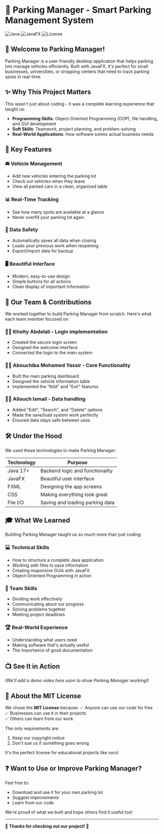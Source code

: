 # 🚗 Parking Manager - Smart Parking Management System

![Java](https://img.shields.io/badge/Java-17+-blue)
![JavaFX](https://img.shields.io/badge/JavaFX-20-orange)
![License](https://img.shields.io/badge/License-MIT-green)

## 🌟 Welcome to Parking Manager!

Parking Manager is a user-friendly desktop application that helps parking lots manage vehicles efficiently. Built with JavaFX, it's perfect for small businesses, universities, or shopping centers that need to track parking spots in real-time.

## ✨ Why This Project Matters

This wasn't just about coding - it was a complete learning experience that taught us:

- **Programming Skills**: Object-Oriented Programming (OOP), file handling, and GUI development
- **Soft Skills**: Teamwork, project planning, and problem-solving
- **Real-World Applications**: How software solves actual business needs

## 🎯 Key Features

### 🚘 Vehicle Management
- Add new vehicles entering the parking lot
- Check out vehicles when they leave
- View all parked cars in a clean, organized table

### 📊 Real-Time Tracking
- See how many spots are available at a glance
- Never overfill your parking lot again

### 💾 Data Safety
- Automatically saves all data when closing
- Loads your previous work when reopening
- Export/import data for backup

### 🖥️ Beautiful Interface
- Modern, easy-to-use design
- Simple buttons for all actions
- Clean display of important information

## 👥 Our Team & Contributions

We worked together to build Parking Manager from scratch. Here's what each team member focused on:

### 👩‍💻 Kholty Abdelali - Login implementation
- Created the secure login screen
- Designed the welcome interface
- Connected the login to the main system

### 👨‍💻 Abouchiba Mohamed Yassir - Core Functionality
- Built the main parking dashboard
- Designed the vehicle information table
- Implemented the "Add" and "Exit" features

### 👩‍💻 Allouch Ismail - Data handling
- Added "Edit", "Search", and "Delete" options
- Made the save/load system work perfectly
- Ensured data stays safe between uses

## 🛠️ Under the Hood

We used these technologies to make Parking Manager:

| Technology | Purpose |
|------------|---------|
| Java 17+ | Backend logic and functionality |
| JavaFX | Beautiful user interface |
| FXML | Designing the app screens |
| CSS | Making everything look great |
| File I/O | Saving and loading parking data |

## 🎓 What We Learned

Building Parking Manager taught us so much more than just coding:

### 💻 Technical Skills
- How to structure a complete Java application
- Working with files to save information
- Creating responsive GUIs with JavaFX
- Object-Oriented Programming in action

### 👥 Team Skills
- Dividing work effectively
- Communicating about our progress
- Solving problems together
- Meeting project deadlines

### 🏆 Real-World Experience
- Understanding what users need
- Making software that's actually useful
- The importance of good documentation

## 📺 See It in Action

*(We'll add a demo video here soon to show Parking Manager working!)*

## 📜 About the MIT License

We chose the **MIT License** because:
✅ Anyone can use our code for free  
✅ Businesses can use it in their projects  
✅ Others can learn from our work  

The only requirements are:
1. Keep our copyright notice
2. Don't sue us if something goes wrong

It's the perfect license for educational projects like ours!

## ❓ Want to Use or Improve Parking Manager?

Feel free to:
- Download and use it for your own parking lot
- Suggest improvements
- Learn from our code

We're proud of what we built and hope others find it useful too!

---

🚀 **Thanks for checking out our project!** 🚀
